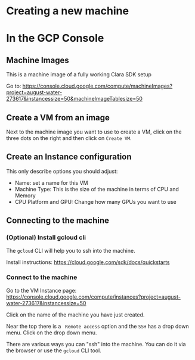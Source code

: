 Creating a new machine
======================

# In the GCP Console

## Machine Images
This is a machine image of a fully working Clara SDK setup

Go to: https://console.cloud.google.com/compute/machineImages?project=august-water-273617&instancessize=50&machineImageTablesize=50

## Create a VM from an image
Next to the machine image you want to use to create a VM, click on the three dots on the right and then click on `Create VM`.

## Create an Instance configuration
This only describe options you should adjust:

* Name: set a name for this VM
* Machine Type: This is the size of the machine in terms of CPU and Memory
* CPU Platform and GPU: Change how many GPUs you want to use

## Connecting to the machine

### (Optional) Install gcloud cli
The `gcloud` CLI will help you to ssh into the machine.

Install instructions: https://cloud.google.com/sdk/docs/quickstarts

### Connect to the machine
Go to the VM Instance page: https://console.cloud.google.com/compute/instances?project=august-water-273617&instancessize=50

Click on the name of the machine you have just created.

Near the top there is a ` Remote access` option and the `SSH` has a drop down menu.  Click on the drop down menu.

There are various ways you can "ssh" into the machine.  You can do it via the browser or use the `gcloud` CLI tool.



